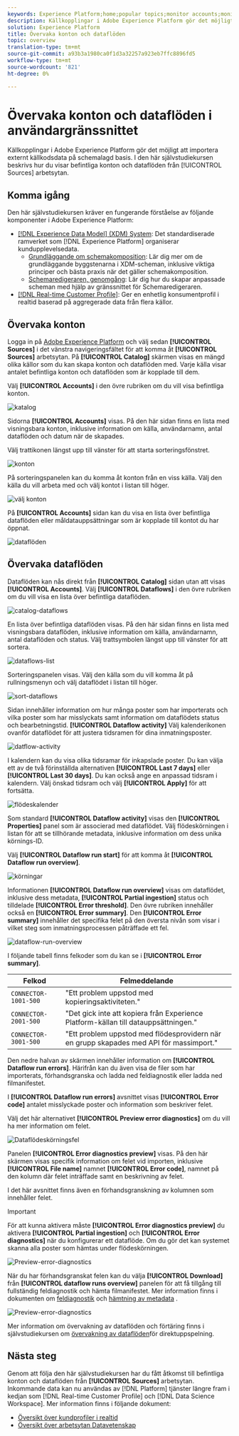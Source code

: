 ```yaml
---
keywords: Experience Platform;home;popular topics;monitor accounts;monitor dataflows;data flows
description: Källkopplingar i Adobe Experience Platform gör det möjligt att importera externt källkodsdata på schemalagd basis. I den här självstudiekursen beskrivs hur du visar befintliga konton och dataflöden från arbetsytan Källor.
solution: Experience Platform
title: Övervaka konton och dataflöden
topic: overview
translation-type: tm+mt
source-git-commit: a93b3a1980ca0f1d3a32257a923eb7ffc8896fd5
workflow-type: tm+mt
source-wordcount: '821'
ht-degree: 0%

---
```



# Övervaka konton och dataflöden i användargränssnittet

Källkopplingar i Adobe Experience Platform gör det möjligt att importera externt källkodsdata på schemalagd basis. I den här självstudiekursen beskrivs hur du visar befintliga konton och dataflöden från [!UICONTROL Sources] arbetsytan.

## Komma igång

Den här självstudiekursen kräver en fungerande förståelse av följande komponenter i Adobe Experience Platform:

- [[!DNL Experience Data Model] (XDM) System](../../../xdm/home.md): Det standardiserade ramverket som [!DNL Experience Platform] organiserar kundupplevelsedata.
   - [Grundläggande om schemakomposition](../../../xdm/schema/composition.md): Lär dig mer om de grundläggande byggstenarna i XDM-scheman, inklusive viktiga principer och bästa praxis när det gäller schemakomposition.
   - [Schemaredigeraren, genomgång](../../../xdm/tutorials/create-schema-ui.md): Lär dig hur du skapar anpassade scheman med hjälp av gränssnittet för Schemaredigeraren.
- [[!DNL Real-time Customer Profile]](../../../profile/home.md): Ger en enhetlig konsumentprofil i realtid baserad på aggregerade data från flera källor.

## Övervaka konton

Logga in på [Adobe Experience Platform](https://platform.adobe.com) och välj sedan **[!UICONTROL Sources]** i det vänstra navigeringsfältet för att komma åt **[!UICONTROL Sources]** arbetsytan. På **[!UICONTROL Catalog]** skärmen visas en mängd olika källor som du kan skapa konton och dataflöden med. Varje källa visar antalet befintliga konton och dataflöden som är kopplade till dem.

Välj **[!UICONTROL Accounts]** i den övre rubriken om du vill visa befintliga konton.

![katalog](../../images/tutorials/monitor/catalog-accounts.png)

Sidorna **[!UICONTROL Accounts]** visas. På den här sidan finns en lista med visningsbara konton, inklusive information om källa, användarnamn, antal dataflöden och datum när de skapades.

Välj trattikonen längst upp till vänster för att starta sorteringsfönstret.

![konton](../../images/tutorials/monitor/accounts-list.png)

På sorteringspanelen kan du komma åt konton från en viss källa. Välj den källa du vill arbeta med och välj kontot i listan till höger.

![välj konton](../../images/tutorials/monitor/accounts-sort.png)

På **[!UICONTROL Accounts]** sidan kan du visa en lista över befintliga dataflöden eller måldatauppsättningar som är kopplade till kontot du har öppnat.

![dataflöden](../../images/tutorials/monitor/dataflows.png)

## Övervaka dataflöden

Dataflöden kan nås direkt från **[!UICONTROL Catalog]** sidan utan att visas **[!UICONTROL Accounts]**. Välj **[!UICONTROL Dataflows]** i den övre rubriken om du vill visa en lista över befintliga dataflöden.

![catalog-dataflows](../../images/tutorials/monitor/catalog-dataflows.png)

En lista över befintliga dataflöden visas. På den här sidan finns en lista med visningsbara dataflöden, inklusive information om källa, användarnamn, antal dataflöden och status. Välj trattsymbolen längst upp till vänster för att sortera.

![dataflows-list](../../images/tutorials/monitor/dataflows-list.png)

Sorteringspanelen visas. Välj den källa som du vill komma åt på rullningsmenyn och välj dataflödet i listan till höger.

![sort-dataflows](../../images/tutorials/monitor/dataflows-sort.png)

Sidan innehåller information om hur många poster som har importerats och vilka poster som har misslyckats samt information om dataflödets status och bearbetningstid. **[!UICONTROL Dataflow activity]** Välj kalenderikonen ovanför dataflödet för att justera tidsramen för dina inmatningsposter.

![datflow-activity](../../images/tutorials/monitor/dataflow-activity.png)

I kalendern kan du visa olika tidsramar för inkapslade poster. Du kan välja ett av de två förinställda alternativen **[!UICONTROL Last 7 days]** eller **[!UICONTROL Last 30 days]**. Du kan också ange en anpassad tidsram i kalendern. Välj önskad tidsram och välj **[!UICONTROL Apply]** för att fortsätta.

![flödeskalender](../../images/tutorials/monitor/flow-calendar.png)

Som standard **[!UICONTROL Dataflow activity]** visas den **[!UICONTROL Properties]** panel som är associerad med dataflödet. Välj flödeskörningen i listan för att se tillhörande metadata, inklusive information om dess unika körnings-ID.

Välj **[!UICONTROL Dataflow run start]** för att komma åt **[!UICONTROL Dataflow run overview]**.

![körningar](../../images/tutorials/monitor/run-metadata.png)

Informationen **[!UICONTROL Dataflow run overview]** visas om dataflödet, inklusive dess metadata, **[!UICONTROL Partial ingestion]** status och tilldelade **[!UICONTROL Error threshold]**. Den övre rubriken innehåller också en **[!UICONTROL Error summary]**. Den **[!UICONTROL Error summary]** innehåller det specifika felet på den översta nivån som visar i vilket steg som inmatningsprocessen påträffade ett fel.

![dataflow-run-overview](../../images/tutorials/monitor/dataflow-run-overview.png)

I följande tabell finns felkoder som du kan se i **[!UICONTROL Error summary]**.

| Felkod | Felmeddelande |
| ---------- | ----------- |
| `CONNECTOR-1001-500` | &quot;Ett problem uppstod med kopieringsaktiviteten.&quot; |
| `CONNECTOR-2001-500` | &quot;Det gick inte att kopiera från Experience Platform-källan till datauppsättningen.&quot; |
| `CONNECTOR-3001-500` | &quot;Ett problem uppstod med flödesprovidern när en grupp skapades med API för massimport.&quot; |

Den nedre halvan av skärmen innehåller information om **[!UICONTROL Dataflow run errors]**. Härifrån kan du även visa de filer som har importerats, förhandsgranska och ladda ned feldiagnostik eller ladda ned filmanifestet.

I **[!UICONTROL Dataflow run errors]** avsnittet visas **[!UICONTROL Error code]** antalet misslyckade poster och information som beskriver felet.

Välj det här alternativet **[!UICONTROL Preview error diagnostics]** om du vill ha mer information om felet.

![Dataflödeskörningsfel](../../images/tutorials/monitor/dataflow-run-errors.png)

Panelen **[!UICONTROL Error diagnostics preview]** visas. På den här skärmen visas specifik information om felet vid importen, inklusive **[!UICONTROL File name]** namnet **[!UICONTROL Error code]**, namnet på den kolumn där felet inträffade samt en beskrivning av felet.

I det här avsnittet finns även en förhandsgranskning av kolumnen som innehåller felet.

>[!IMPORTANT]
>
>För att kunna aktivera måste **[!UICONTROL Error diagnostics preview]** du aktivera **[!UICONTROL Partial ingestion]** och **[!UICONTROL Error diagnostics]** när du konfigurerar ett dataflöde. Om du gör det kan systemet skanna alla poster som hämtas under flödeskörningen.

![Preview-error-diagnostics](../../images/tutorials/monitor/preview-error-diagnostics.png)

När du har förhandsgranskat felen kan du välja **[!UICONTROL Download]** från **[!UICONTROL dataflow runs overview]** panelen för att få tillgång till fullständig feldiagnostik och hämta filmanifestet. Mer information finns i dokumenten om [feldiagnostik](../../../ingestion/batch-ingestion/partial.md#retrieve-errors) och [hämtning av metadata](../../../ingestion/batch-ingestion/partial.md#download-metadata) .

![Preview-error-diagnostics](../../images/tutorials/monitor/download.png)

Mer information om övervakning av dataflöden och förtäring finns i självstudiekursen om [övervakning av dataflöden](../../../ingestion/quality/monitor-data-flows.md)för direktuppspelning.

## Nästa steg

Genom att följa den här självstudiekursen har du fått åtkomst till befintliga konton och dataflöden från **[!UICONTROL Sources]** arbetsytan. Inkommande data kan nu användas av [!DNL Platform] tjänster längre fram i kedjan som [!DNL Real-time Customer Profile] och [!DNL Data Science Workspace]. Mer information finns i följande dokument:

- [Översikt över kundprofiler i realtid](../../../profile/home.md)
- [Översikt över arbetsytan Datavetenskap](../../../data-science-workspace/home.md)
